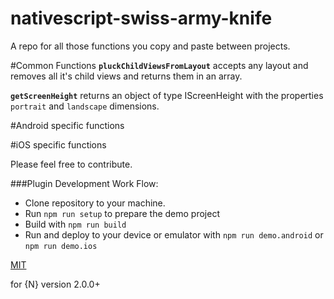 # nativescript-swiss-army-knife

A repo for all those functions you copy and paste between projects.

#Common Functions
**`pluckChildViewsFromLayout`** accepts any layout and removes all it's child views and returns them in an array.

**`getScreenHeight`**  returns an object of type IScreenHeight with the properties `portrait` and `landscape` dimensions.

#Android specific functions


#iOS specific functions


Please feel free to contribute.

###Plugin Development Work Flow:

* Clone repository to your machine.
* Run `npm run setup` to prepare the demo project
* Build with `npm run build`
* Run and deploy to your device or emulator with `npm run demo.android` or `npm run demo.ios`

[MIT](/LICENSE)

for {N} version 2.0.0+

